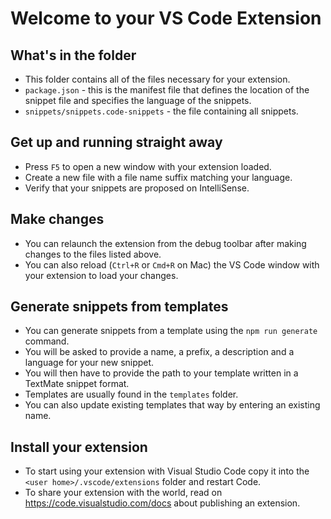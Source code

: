 # Welcome to your VS Code Extension

## What's in the folder

* This folder contains all of the files necessary for your extension.
* `package.json` - this is the manifest file that defines the location of the snippet file and specifies the language of the snippets.
* `snippets/snippets.code-snippets` - the file containing all snippets.

## Get up and running straight away

* Press `F5` to open a new window with your extension loaded.
* Create a new file with a file name suffix matching your language.
* Verify that your snippets are proposed on IntelliSense.

## Make changes

* You can relaunch the extension from the debug toolbar after making changes to the files listed above.
* You can also reload (`Ctrl+R` or `Cmd+R` on Mac) the VS Code window with your extension to load your changes.

## Generate snippets from templates

* You can generate snippets from a template using the `npm run generate` command.
* You will be asked to provide a name, a prefix, a description and a language for your new snippet.
* You will then have to provide the path to your template written in a TextMate snippet format.
* Templates are usually found in the `templates` folder.
* You can also update existing templates that way by entering an existing name.

## Install your extension

* To start using your extension with Visual Studio Code copy it into the `<user home>/.vscode/extensions` folder and restart Code.
* To share your extension with the world, read on https://code.visualstudio.com/docs about publishing an extension.

